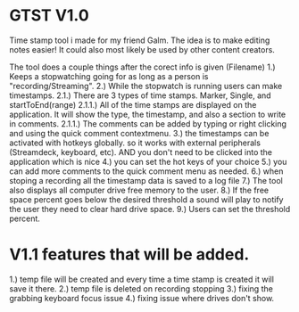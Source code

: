 # GTST V1.0
Time stamp tool i made for my friend Galm. The idea is to make editing notes easier! 
It could also most likely be used by other content creators.

The tool does a couple things after the corect info is given (Filename)
1.) Keeps a stopwatching going for as long as a person is "recording/Streaming".
2.) While the stopwatch is running users can make timestamps.
  2.1.) There are 3 types of time stamps. Marker, Single, and startToEnd(range)
    2.1.1.) All of the time stamps are displayed on the application. It will show the type, the timestamp, and also a section to write in comments.
    2.1.1.) The comments can be added by typing or right clicking and using the quick comment contextmenu.
3.) the timestamps can be activated with hotkeys globally. so it works with external peripherals (Streamdeck, keyboard, etc). AND you don't need to be clicked into the application which is nice
4.) you can set the hot keys of your choice
5.) you can add more comments to the quick comment menu as needed.
6.) when stoping a recording all the timestamp data is saved to a log file
7.) The tool also displays all computer drive free memory to the user.
8.) If the free space percent goes below the desired threshold a sound will play to notify the user they need to clear hard drive space.
9.) Users can set the threshold percent.

 # V1.1 features that will be added.
 1.) temp file will be created and every time a time stamp is created it will save it there. 
 2.) temp file is deleted on recording stopping
 3.) fixing the grabbing keyboard focus issue
 4.) fixing issue where drives don't show. 
